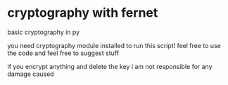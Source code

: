 # cryptography with fernet

basic cryptography in py

you need cryptography module installed to run this script! feel free to use the code and feel free to suggest stuff 

if you encrypt anything and delete the key i am not responsible for any damage caused 

